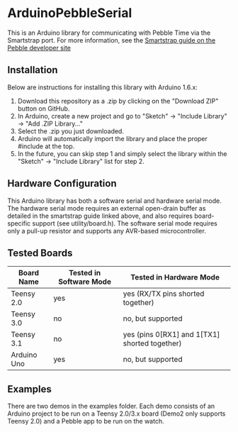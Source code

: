# ArduinoPebbleSerial

This is an Arduino library for communicating with Pebble Time via the Smartstrap port. For more
information, see the
[Smartstrap guide on the Pebble developer site](https://developer.getpebble.com/guides/hardware/)

## Installation ##

Below are instructions for installing this library with Arduino 1.6.x:

1. Download this repository as a .zip by clicking on the "Download ZIP" button on GitHub.
2. In Arduino, create a new project and go to "Sketch" -> "Include Library" -> "Add .ZIP Library..."
3. Select the .zip you just downloaded.
4. Arduino will automatically import the library and place the proper #include at the top.
5. In the future, you can skip step 1 and simply select the library within the "Sketch" ->
"Include Library" list for step 2.

## Hardware Configuration

This Arduino library has both a software serial and hardware serial mode. The hardware serial mode
requires an external open-drain buffer as detailed in the smartstrap guide linked above, and also
requires board-specific support (see utility/board.h). The software serial mode requires only
a pull-up resistor and supports any AVR-based microcontroller.

## Tested Boards ##

| Board Name      | Tested in Software Mode | Tested in Hardware Mode                       |
| --------------- | ----------------------- | --------------------------------------------- |
| Teensy 2.0      | yes                     | yes (RX/TX pins shorted together)             |
| Teensy 3.0      | no                      | no, but supported                             |
| Teensy 3.1      | no                      | yes (pins 0[RX1] and 1[TX1] shorted together) |
| Arduino Uno     | yes                     | no, but supported                             |

## Examples ##

There are two demos in the examples folder. Each demo consists of an Arduino project to be run on a
Teensy 2.0/3.x board (Demo2 only supports Teensy 2.0) and a Pebble app to be run on the watch.
